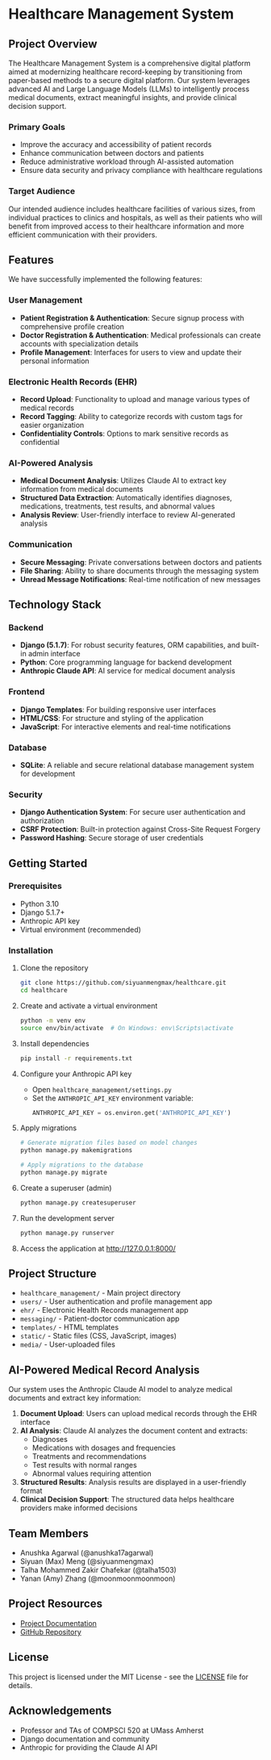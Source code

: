 # Healthcare Management System

## Project Overview
The Healthcare Management System is a comprehensive digital platform aimed at modernizing healthcare record-keeping by transitioning from paper-based methods to a secure digital platform. Our system leverages advanced AI and Large Language Models (LLMs) to intelligently process medical documents, extract meaningful insights, and provide clinical decision support.

### Primary Goals
- Improve the accuracy and accessibility of patient records
- Enhance communication between doctors and patients
- Reduce administrative workload through AI-assisted automation
- Ensure data security and privacy compliance with healthcare regulations

### Target Audience
Our intended audience includes healthcare facilities of various sizes, from individual practices to clinics and hospitals, as well as their patients who will benefit from improved access to their healthcare information and more efficient communication with their providers.

## Features
We have successfully implemented the following features:

### User Management
- **Patient Registration & Authentication**: Secure signup process with comprehensive profile creation
- **Doctor Registration & Authentication**: Medical professionals can create accounts with specialization details
- **Profile Management**: Interfaces for users to view and update their personal information

### Electronic Health Records (EHR)
- **Record Upload**: Functionality to upload and manage various types of medical records
- **Record Tagging**: Ability to categorize records with custom tags for easier organization
- **Confidentiality Controls**: Options to mark sensitive records as confidential

### AI-Powered Analysis
- **Medical Document Analysis**: Utilizes Claude AI to extract key information from medical documents
- **Structured Data Extraction**: Automatically identifies diagnoses, medications, treatments, test results, and abnormal values
- **Analysis Review**: User-friendly interface to review AI-generated analysis

### Communication
- **Secure Messaging**: Private conversations between doctors and patients
- **File Sharing**: Ability to share documents through the messaging system
- **Unread Message Notifications**: Real-time notification of new messages

## Technology Stack
### Backend
- **Django (5.1.7)**: For robust security features, ORM capabilities, and built-in admin interface
- **Python**: Core programming language for backend development
- **Anthropic Claude API**: AI service for medical document analysis

### Frontend
- **Django Templates**: For building responsive user interfaces
- **HTML/CSS**: For structure and styling of the application
- **JavaScript**: For interactive elements and real-time notifications

### Database
- **SQLite**: A reliable and secure relational database management system for development

### Security
- **Django Authentication System**: For secure user authentication and authorization
- **CSRF Protection**: Built-in protection against Cross-Site Request Forgery
- **Password Hashing**: Secure storage of user credentials

## Getting Started

### Prerequisites
- Python 3.10
- Django 5.1.7+
- Anthropic API key
- Virtual environment (recommended)

### Installation
1. Clone the repository
   ```bash
   git clone https://github.com/siyuanmengmax/healthcare.git
   cd healthcare
   ```

2. Create and activate a virtual environment
   ```bash
   python -m venv env
   source env/bin/activate  # On Windows: env\Scripts\activate
   ```

3. Install dependencies
   ```bash
   pip install -r requirements.txt
   ```

4. Configure your Anthropic API key
   - Open `healthcare_management/settings.py`
   - Set the `ANTHROPIC_API_KEY` environment variable:
     ```python
     ANTHROPIC_API_KEY = os.environ.get('ANTHROPIC_API_KEY')
     ```

5. Apply migrations
   ```bash
   # Generate migration files based on model changes
   python manage.py makemigrations
   
   # Apply migrations to the database
   python manage.py migrate
   ```

6. Create a superuser (admin)
   ```bash
   python manage.py createsuperuser
   ```

7. Run the development server
   ```bash
   python manage.py runserver
   ```

8. Access the application at http://127.0.0.1:8000/

## Project Structure
- `healthcare_management/` - Main project directory
- `users/` - User authentication and profile management app
- `ehr/` - Electronic Health Records management app
- `messaging/` - Patient-doctor communication app
- `templates/` - HTML templates
- `static/` - Static files (CSS, JavaScript, images)
- `media/` - User-uploaded files

## AI-Powered Medical Record Analysis
Our system uses the Anthropic Claude AI model to analyze medical documents and extract key information:

1. **Document Upload**: Users can upload medical records through the EHR interface
2. **AI Analysis**: Claude AI analyzes the document content and extracts:
   - Diagnoses
   - Medications with dosages and frequencies
   - Treatments and recommendations
   - Test results with normal ranges
   - Abnormal values requiring attention
3. **Structured Results**: Analysis results are displayed in a user-friendly format
4. **Clinical Decision Support**: The structured data helps healthcare providers make informed decisions

## Team Members
- Anushka Agarwal (@anushka17agarwal)
- Siyuan (Max) Meng (@siyuanmengmax)
- Talha Mohammed Zakir Chafekar (@talha1503)
- Yanan (Amy) Zhang (@moonmoonmoonmoon)

## Project Resources
- [Project Documentation](https://drive.google.com/drive/folders/1mK1nlRXGbnPdHZERem4Kxc_C32OS4Ddy)
- [GitHub Repository]([https://github.com/siyuanmengmax/healthcare](https://github.com/moonmoonmoonmoon/HealthCare_System?tab=readme-ov-file))

## License
This project is licensed under the MIT License - see the [LICENSE](LICENSE) file for details.

## Acknowledgements
- Professor and TAs of COMPSCI 520 at UMass Amherst
- Django documentation and community
- Anthropic for providing the Claude AI API
